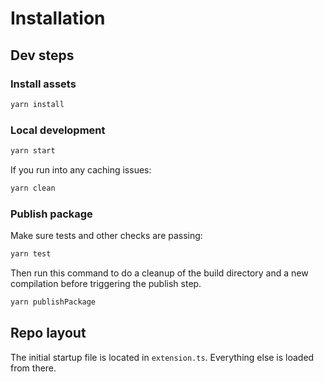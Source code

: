 # Installation

## Dev steps

### Install assets

```sh
yarn install
```

### Local development

```sh
yarn start
```

If you run into any caching issues:

```sh
yarn clean
```

### Publish package

Make sure tests and other checks are passing:

```sh
yarn test
```

Then run this command to do a cleanup of the build directory and a new compilation before triggering the publish step.

```sh
yarn publishPackage
```

## Repo layout

The initial startup file is located in `extension.ts`. Everything else is loaded from there.
